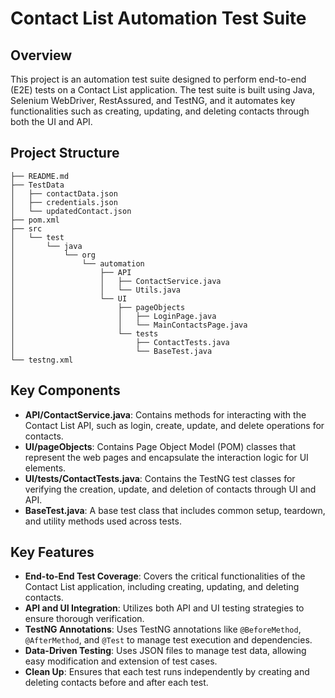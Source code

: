 # Contact List Automation Test Suite

## Overview

This project is an automation test suite designed to perform end-to-end (E2E) tests on a Contact List application. The test suite is built using Java, Selenium WebDriver, RestAssured, and TestNG, and it automates key functionalities such as creating, updating, and deleting contacts through both the UI and API.

## Project Structure

```
├── README.md
├── TestData
│   ├── contactData.json
│   ├── credentials.json
│   └── updatedContact.json
├── pom.xml
├── src
│   └── test
│       └── java
│           └── org
│               └── automation
│                   ├── API
│                   │   ├── ContactService.java
│                   │   └── Utils.java
│                   └── UI
│                       ├── pageObjects
│                       │   ├── LoginPage.java
│                       │   └── MainContactsPage.java
│                       └── tests
│                           ├── ContactTests.java
│                           └── BaseTest.java
└── testng.xml
```

## Key Components

- **API/ContactService.java**: Contains methods for interacting with the Contact List API, such as login, create, update, and delete operations for contacts.
- **UI/pageObjects**: Contains Page Object Model (POM) classes that represent the web pages and encapsulate the interaction logic for UI elements.
- **UI/tests/ContactTests.java**: Contains the TestNG test classes for verifying the creation, update, and deletion of contacts through UI and API.
- **BaseTest.java**: A base test class that includes common setup, teardown, and utility methods used across tests.

## Key Features

- **End-to-End Test Coverage**: Covers the critical functionalities of the Contact List application, including creating, updating, and deleting contacts.
- **API and UI Integration**: Utilizes both API and UI testing strategies to ensure thorough verification.
- **TestNG Annotations**: Uses TestNG annotations like `@BeforeMethod`, `@AfterMethod`, and `@Test` to manage test execution and dependencies.
- **Data-Driven Testing**: Uses JSON files to manage test data, allowing easy modification and extension of test cases.
- **Clean Up**: Ensures that each test runs independently by creating and deleting contacts before and after each test.
